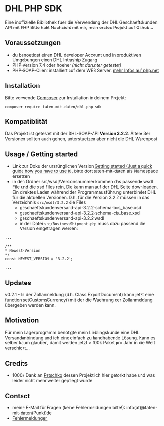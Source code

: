 # DHL PHP SDK

Eine inoffizielle Bibliothek fuer die Verwendung der DHL Geschaeftskunden API mit PHP
Bitte habt Nachsicht mit mir, mein erstes Projekt auf Github...

## Voraussetzungen

- du benoetigst einen [DHL developer Account](https://entwickler.dhl.de/) und  in produktiven Umgebungen einen  DHL Intraship Zugang
- PHP-Version 7.4 oder hoeher _(nicht darunter getestet)_
- PHP-SOAP-Client installiert auf dem WEB Server. [mehr Infos auf php.net](http://php.net/manual/en/soap.setup.php)

## Installation

Bitte verwende [Composer](https://getcomposer.org/) zur Installation in deinem Projekt:

```
composer require taten-mit-daten/dhl-php-sdk
```

## Kompatiblität

Das Projekt ist getestet mit der DHL-SOAP-API **Version 3.2.2**.
Ältere 3er Versionen sollten auch gehen, unterstuetzen aber nicht die DHL Warenpost 

## Usage / Getting started

- Link zur Doku der ursrünglichen Version [Getting started (Just a quick guide how you have to use it)](https://github.com/Petschko/dhl-php-sdk/blob/master/examples/getting-started.md), bitte dort taten-mit-daten als Namespace ersetzen
- in den Ordner src/wsdl/Versionsnummer kommen das passende wsdl File und die xsd Files rein, Die kann man auf der DHL Seite downloaden. Ein direktes Laden während der Programmausführung unterbindet DHL für die aktuellen Versionen. D.h. für die Version 3.2.2 müssen in das Verzeichnis `src/wsdl/3.2.2` die Files
   - geschaeftskundenversand-api-3.2.2-schema-bcs_base.xsd
   - geschaeftskundenversand-api-3.2.2-schema-cis_base.xsd
   - geschaeftskundenversand-api-3.2.2.wsdl
   - in der Datei `src/BusinessShipment.php` muss dazu passend die Version eingetragen werden:

```
...

/**
* Newest-Version
*/
const NEWEST_VERSION = '3.2.2';

...
```
## Updates

v0.2.1 - In der Zollanmeldung (d.h. Class ExportDocument) kann jetzt eine function setCustomsCurrency() mit der die Waehrung der Zollanmeldung übergeben werden kann.

## Motivation

Für mein Lagerprogramm benötigte mein Lieblingskunde eine DHL Versandanbindung und ich eine einfach zu handhabende Lösung. Kann es selber kaum glauben, damit werden jetzt > 100k Paket pro Jahr in die Welt verschickt...

## Credits

- 1000x Dank an [Petschko](https://github.com/Petschko) dessen Projekt ich hier geforkt habe und was leider nicht mehr weiter gepflegt wurde

## Contact

- meine E-Mail für Fragen (keine Fehlermeldungen bitte!): info(at)@taten-mit-daten(Punkt)de
- [Fehlermeldungen](https://github.com/taten-mit-daten/dhl-php-sdk/issues)
